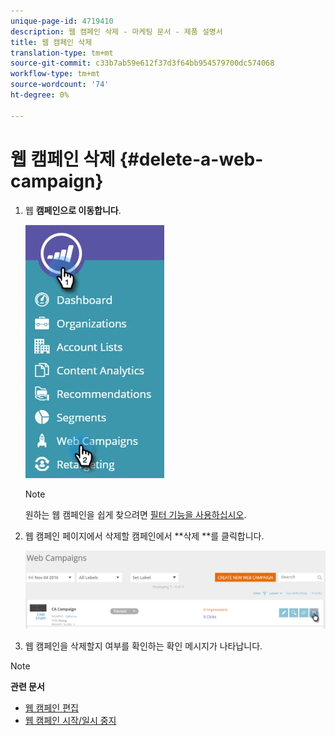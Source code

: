 ```yaml
---
unique-page-id: 4719410
description: 웹 캠페인 삭제 - 마케팅 문서 - 제품 설명서
title: 웹 캠페인 삭제
translation-type: tm+mt
source-git-commit: c33b7ab59e612f37d3f64bb954579700dc574068
workflow-type: tm+mt
source-wordcount: '74'
ht-degree: 0%

---
```



# 웹 캠페인 삭제 {#delete-a-web-campaign}

1. 웹 **캠페인으로 이동합니다**.

   ![](assets/web-campaigns-hand-3.jpg)

   >[!NOTE]
   >
   >원하는 웹 캠페인을 쉽게 찾으려면 [필터 기능을 사용하십시오](filter-web-campaigns.md).

1. 웹 캠페인 페이지에서 삭제할 캠페인에서 **삭제 **를 클릭합니다.

   ![](assets/web-campaigns-1-delete-hand-1.png)

1. 웹 캠페인을 삭제할지 여부를 확인하는 확인 메시지가 나타납니다.

>[!NOTE]
>
>**관련 문서**
>
>* [웹 캠페인 편집](edit-an-existing-web-campaign.md)
>* [웹 캠페인 시작/일시 중지](launch-pause-a-web-campaign.md)

